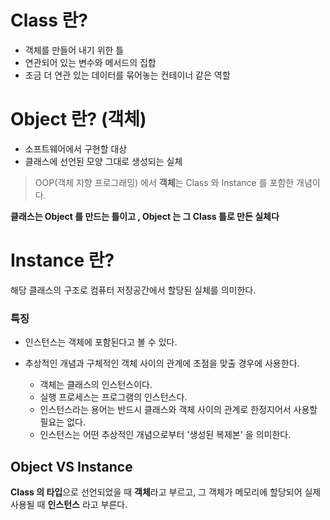 # Class 란?
- 객체를 만들어 내기 위한 틀  
- 연관되어 있는 변수와 메서드의 집합
- 조금 더 연관 있는 데이터를 묶어놓는 컨테이너 같은 역할

# Object 란? (객체)
- 소프트웨어에서 구현할 대상
- 클래스에 선언된 모양 그대로 생성되는 실체

> OOP(객체 지향 프로그래밍) 에서 <b>객체</b>는 Class 와 Instance 를 포함한 개념이다.

<b>클래스는 Object 를 만드는 틀이고 , Object 는 그 Class 틀로 만든 실체다</b>

# Instance 란?
해당 클래스의 구조로 컴퓨터 저장공간에서 할당된 실체를 의미한다.

### 특징
- 인스턴스는 객체에 포함된다고 볼 수 있다.
- 추상적인 개념과 구체적인 객체 사이의 관계에 초점을 맞출 경우에 사용한다.

  - 객체는 클래스의 인스턴스이다.
  - 실행 프로세스는 프로그램의 인스턴스다.
  - 인스턴스라는 용어는 반드시 클래스와 객체 사이의 관계로 한정지어서 사용할 필요는 없다.
  - 인스턴스는 어떤 추상적인 개념으로부터 '생성된 복제본' 을 의미한다.


## Object VS Instance
<b>Class 의 타입</b>으로 선언되었을 때 <b>객체</b>라고 부르고, 그 객체가 메모리에 할당되어 실제 사용될 때 <b>인스턴스</b> 라고 부른다.

